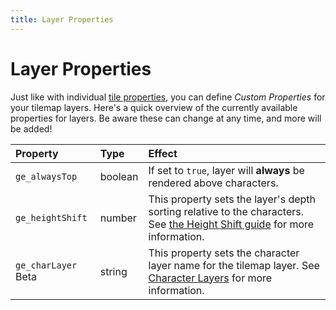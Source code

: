 ```yaml
---
title: Layer Properties
---
```


# Layer Properties

Just like with individual [tile properties](../tile-properties), you can define _Custom Properties_ for your tilemap layers. Here's a quick overview of the currently available properties for layers. Be aware these can change at any time, and more will be added!

| Property                                      | Type    | Effect                                                                                                                                       |
| :-------------------------------------------- | :------ | :------------------------------------------------------------------------------------------------------------------------------------------- |
| `ge_alwaysTop`                                | boolean | If set to `true`, layer will **always** be rendered above characters.                                                                        |
| `ge_heightShift`                              | number  | This property sets the layer's depth sorting relative to the characters. See [the Height Shift guide](../height-shift) for more information. |
| `ge_charLayer` <span class="beta">Beta</span> | string  | This property sets the character layer name for the tilemap layer. See [Character Layers](../character-layers) for more information.         |
